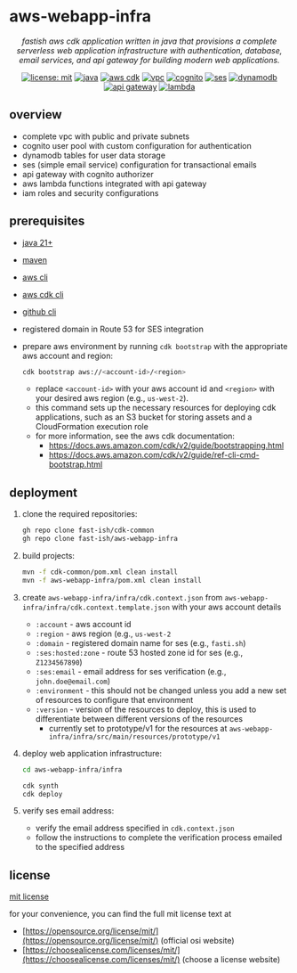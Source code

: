 # aws-webapp-infra

<div align="center">

*fastish aws cdk application written in java that provisions a complete serverless web application infrastructure with
authentication, database, email services, and api gateway for building modern web applications.*

[![license: mit](https://img.shields.io/badge/License-MIT-yellow.svg)](https://opensource.org/licenses/MIT)
[![java](https://img.shields.io/badge/Java-21%2B-blue.svg)](https://www.oracle.com/java/)
[![aws cdk](https://img.shields.io/badge/AWS%20CDK-latest-orange.svg)](https://aws.amazon.com/cdk/)
[![vpc](https://img.shields.io/badge/Amazon-VPC-ff9900.svg)](https://aws.amazon.com/vpc/)
[![cognito](https://img.shields.io/badge/Amazon-Cognito-ff9900.svg)](https://aws.amazon.com/cognito/)
[![ses](https://img.shields.io/badge/Amazon-SES-ff9900.svg)](https://aws.amazon.com/ses/)
[![dynamodb](https://img.shields.io/badge/Amazon-DynamoDB-ff9900.svg)](https://aws.amazon.com/dynamodb/)
[![api gateway](https://img.shields.io/badge/Amazon-APIGateway-ff9900.svg)](https://aws.amazon.com/api-gateway/)
[![lambda](https://img.shields.io/badge/Amazon-Lambda-ff9900.svg)](https://aws.amazon.com/lambda/)

</div>

## overview

+ complete vpc with public and private subnets
+ cognito user pool with custom configuration for authentication
+ dynamodb tables for user data storage
+ ses (simple email service) configuration for transactional emails
+ api gateway with cognito authorizer
+ aws lambda functions integrated with api gateway
+ iam roles and security configurations

## prerequisites

+ [java 21+](https://sdkman.io/)
+ [maven](https://maven.apache.org/download.cgi)
+ [aws cli](https://docs.aws.amazon.com/cli/latest/userguide/getting-started-install.html)
+ [aws cdk cli](https://docs.aws.amazon.com/cdk/v2/guide/getting-started.html)
+ [github cli](https://cli.github.com/)
+ registered domain in Route 53 for SES integration
+ prepare aws environment by running `cdk bootstrap` with the appropriate aws account and region:

  ```bash
  cdk bootstrap aws://<account-id>/<region>
  ```

    + replace `<account-id>` with your aws account id and `<region>` with your desired aws region (e.g., `us-west-2`).
    + this command sets up the necessary resources for deploying cdk applications, such as an S3 bucket for storing
      assets and a CloudFormation execution role
    + for more information, see the aws cdk documentation:
        + https://docs.aws.amazon.com/cdk/v2/guide/bootstrapping.html
        + https://docs.aws.amazon.com/cdk/v2/guide/ref-cli-cmd-bootstrap.html

## deployment

1. clone the required repositories:
   ```bash
   gh repo clone fast-ish/cdk-common
   gh repo clone fast-ish/aws-webapp-infra
   ```

2. build projects:
   ```bash
   mvn -f cdk-common/pom.xml clean install
   mvn -f aws-webapp-infra/pom.xml clean install
   ```

3. create `aws-webapp-infra/infra/cdk.context.json` from `aws-webapp-infra/infra/cdk.context.template.json` with your
   aws account details
    + `:account` - aws account id
    + `:region` - aws region (e.g., `us-west-2`
    + `:domain` - registered domain name for ses (e.g., `fasti.sh`)
    + `:ses:hosted:zone` - route 53 hosted zone id for ses (e.g., `Z1234567890`)
    + `:ses:email` - email address for ses verification (e.g., `john.doe@email.com`)
    + `:environment` - this should not be changed unless you add a new set of resources to configure that environment
    + `:version` - version of the resources to deploy, this is used to differentiate between different versions of the
      resources
        + currently set to prototype/v1 for the resources at `aws-webapp-infra/infra/src/main/resources/prototype/v1`

4. deploy web application infrastructure:
   ```bash
   cd aws-webapp-infra/infra
   
   cdk synth
   cdk deploy
   ```

5. verify ses email address:
    + verify the email address specified in `cdk.context.json`
    + follow the instructions to complete the verification process emailed to the specified address

## license

[mit license](LICENSE)

for your convenience, you can find the full mit license text at

+ [https://opensource.org/license/mit/](https://opensource.org/license/mit/) (official osi website)
+ [https://choosealicense.com/licenses/mit/](https://choosealicense.com/licenses/mit/) (choose a license website)
